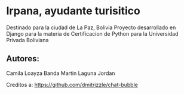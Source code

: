 # Irpana, ayudante turisitico

Destinado para la ciudad de La Paz, Bolivia
Proyecto desarrollado en Django para la materia de Certificacion de Python para la Universidad Privada Boliviana

## Autores:

Camila Loayza Banda
Martin Laguna Jordan

Creditos a: https://github.com/dmitrizzle/chat-bubble
